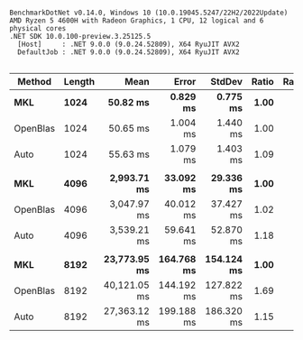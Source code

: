 ```

BenchmarkDotNet v0.14.0, Windows 10 (10.0.19045.5247/22H2/2022Update)
AMD Ryzen 5 4600H with Radeon Graphics, 1 CPU, 12 logical and 6 physical cores
.NET SDK 10.0.100-preview.3.25125.5
  [Host]     : .NET 9.0.0 (9.0.24.52809), X64 RyuJIT AVX2
  DefaultJob : .NET 9.0.0 (9.0.24.52809), X64 RyuJIT AVX2


```
| Method   | Length | Mean         | Error      | StdDev     | Ratio | RatioSD | GFlops        |
|--------- |------- |-------------:|-----------:|-----------:|------:|--------:|--------------:|
| **MKL**      | **1024**   |     **50.82 ms** |   **0.829 ms** |   **0.775 ms** |  **1.00** |    **0.02** | **42.258 GFlops** |
| OpenBlas | 1024   |     50.65 ms |   1.004 ms |   1.440 ms |  1.00 |    0.03 | 42.399 GFlops |
| Auto     | 1024   |     55.63 ms |   1.079 ms |   1.403 ms |  1.09 |    0.03 | 38.603 GFlops |
|          |        |              |            |            |       |         |               |
| **MKL**      | **4096**   |  **2,993.71 ms** |  **33.092 ms** |  **29.336 ms** |  **1.00** |    **0.01** | **45.909 GFlops** |
| OpenBlas | 4096   |  3,047.97 ms |  40.012 ms |  37.427 ms |  1.02 |    0.02 | 45.092 GFlops |
| Auto     | 4096   |  3,539.21 ms |  59.641 ms |  52.870 ms |  1.18 |    0.02 | 38.833 GFlops |
|          |        |              |            |            |       |         |               |
| **MKL**      | **8192**   | **23,773.95 ms** | **164.768 ms** | **154.124 ms** |  **1.00** |    **0.01** | **46.249 GFlops** |
| OpenBlas | 8192   | 40,121.05 ms | 144.192 ms | 127.822 ms |  1.69 |    0.01 | 27.405 GFlops |
| Auto     | 8192   | 27,363.12 ms | 199.188 ms | 186.320 ms |  1.15 |    0.01 | 40.182 GFlops |
